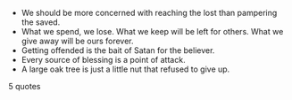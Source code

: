  - We should be more concerned with reaching the lost than pampering the saved.
 - What we spend, we lose. What we keep will be left for others. What we give away will be ours forever.
 - Getting offended is the bait of Satan for the believer.
 - Every source of blessing is a point of attack.
 - A large oak tree is just a little nut that refused to give up.

5 quotes